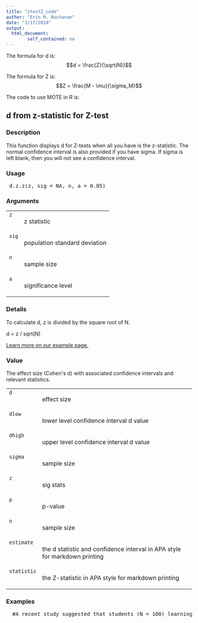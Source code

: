 ```yaml
---
title: "ztestZ_code"
author: "Erin M. Buchanan"
date: "3/17/2018"
output: 
  html_document:
        self_contained: no
---
```

 
The formula for d is: $$d = \frac{Z}{\sqrt(N)}$$
 
The formula for Z is: $$Z = \frac{M - \mu}{\sigma_M}$$
 
The code to use MOTE in R is: 
 

 
<h2>d from z-statistic for Z-test</h2>  <h3>Description</h3>  <p>This function displays d for Z-tests when all you have is the z-statistic. The normal confidence interval is also provided if you have sigma. If sigma is left blank, then you will not see a confidence interval. </p>   <h3>Usage</h3>  <pre> d.z.z(z, sig = NA, n, a = 0.05) </pre>   <h3>Arguments</h3>  <table summary="R argblock"> <tr valign="top"><td><code>z</code></td> <td> <p>z statistic</p> </td></tr> <tr valign="top"><td><code>sig</code></td> <td> <p>population standard deviation</p> </td></tr> <tr valign="top"><td><code>n</code></td> <td> <p>sample size</p> </td></tr> <tr valign="top"><td><code>a</code></td> <td> <p>significance level</p> </td></tr> </table>   <h3>Details</h3>  <p>To calculate d, z is divided by the square root of N. </p> <p>d = z / sqrt(N) </p> <p><a href="https://www.aggieerin.com/shiny-server/tests/ztestz.html">Learn more on our example page.</a> </p>   <h3>Value</h3>  <p>The effect size (Cohen's d) with associated confidence intervals and relevant statistics. </p> <table summary="R valueblock"> <tr valign="top"><td><code>d</code></td> <td> <p>effect size</p> </td></tr> <tr valign="top"><td><code>dlow</code></td> <td> <p>lower level confidence interval d value</p> </td></tr> <tr valign="top"><td><code>dhigh</code></td> <td> <p>upper level confidence interval d value</p> </td></tr> <tr valign="top"><td><code>sigma</code></td> <td> <p>sample size</p> </td></tr> <tr valign="top"><td><code>z</code></td> <td> <p>sig stats</p> </td></tr> <tr valign="top"><td><code>p</code></td> <td> <p>p-value</p> </td></tr> <tr valign="top"><td><code>n</code></td> <td> <p>sample size</p> </td></tr> <tr valign="top"><td><code>estimate</code></td> <td> <p>the d statistic and confidence interval in APA style for markdown printing</p> </td></tr> <tr valign="top"><td><code>statistic</code></td> <td> <p>the Z-statistic in APA style for markdown printing</p> </td></tr> </table>   <h3>Examples</h3>  <pre>  #A recent study suggested that students (N = 100) learning #statistics improved their test scores with the use of #visual aids (Z = 2.5). The population standard deviation is 4.  #You can type in the numbers directly as shown below, #or refer to your dataset within the function.      d.z.z(z = 2.5, sig = 4, n = 100, a = .05)      d.z.z(z = 2.5, n = 100, a = .05)      d.z.z(2.5, 4, 100, .05) </pre>   </body></html> 
